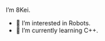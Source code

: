 I’m 8Kei.
- 👀 I’m interested in Robots.
- 🌱 I’m currently learning C++.

<!---
8Kei/8Kei is a ✨ special ✨ repository because its `README.md` (this file) appears on your GitHub profile.
You can click the Preview link to take a look at your changes.
--->
